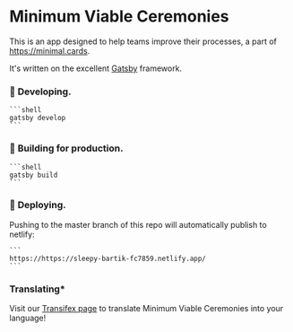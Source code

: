 # Minimum Viable Ceremonies

This is an app designed to help teams improve their processes, a part of https://minimal.cards.

It's written on the excellent [Gatsby](https://www.gatsbyjs.org/) framework.

###  🔧 **Developing.**

    ```shell
    gatsby develop
    ```

###  🚀 **Building for production.**

    ```shell
    gatsby build
    ```

### 💫 **Deploying.**

Pushing to the master branch of this repo will automatically publish to netlify:

    ```
    https://https://sleepy-bartik-fc7859.netlify.app/
    ```

### **Translating***

Visit our [Transifex page](https://www.transifex.com/babble/minimum-viable-ceremonies) to translate Minimum Viable Ceremonies into your language!
